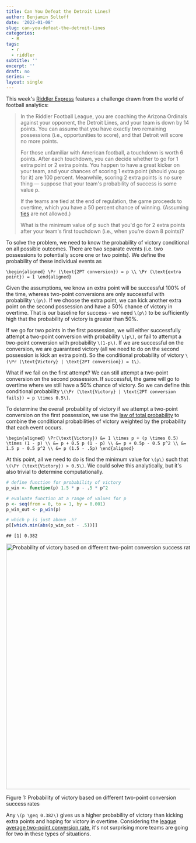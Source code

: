 ```yaml
---
title: Can You Defeat the Detroit Lines?
author: Benjamin Soltoff
date: '2022-01-08'
slug: can-you-defeat-the-detroit-lines
categories:
  - R
tags:
  - r
  - riddler
subtitle: ''
excerpt: ''
draft: no
series: ~
layout: single
---
```




This week's [Riddler Express](https://fivethirtyeight.com/features/can-you-trek-the-triangle/) features a challenge drawn from the world of football analytics:

> In the Riddler Football League, you are coaching the Arizona Ordinals against your opponent, the Detroit Lines, and your team is down by 14 points. You can assume that you have exactly two remaining possessions (i.e., opportunities to score), and that Detroit will score no more points.
> 
> For those unfamiliar with American football, a touchdown is worth 6 points. After each touchdown, you can decide whether to go for 1 extra point or 2 extra points. You happen to have a great kicker on your team, and your chances of scoring 1 extra point (should you go for it) are 100 percent. Meanwhile, scoring 2 extra points is no sure thing — suppose that your team's probability of success is some value p.
> 
> If the teams are tied at the end of regulation, the game proceeds to overtime, which you have a 50 percent chance of winning. (Assuming [ties](https://www.youtube.com/watch?v=3u7EIiohs6U) are not allowed.)
> 
> What is the minimum value of p such that you'd go for 2 extra points after your team's first touchdown (i.e., when you're down 8 points)?

To solve the problem, we need to know the probability of victory conditional on all possible outcomes. There are two separate events (i.e. two possessions to potentially score one or two points). We define the probability of these individual events as

`\begin{aligned}
\Pr (\text{2PT conversion}) = p \\
\Pr (\text{extra point}) = 1
\end{aligned}`

Given the assumptions, we know an extra point will be successful 100% of the time, whereas two-point conversions are only successful with probability `\(p\)`. If we choose the extra point, we can kick another extra point on the second possession and have a 50% chance of victory in overtime. That is our baseline for success - we need `\(p\)` to be sufficiently high that the probability of victory is greater than 50%.

If we go for two points in the first possession, we will either successfully attempt a two-point conversion with probability `\(p\)`, or fail to attempt a two-point conversion with probability `\(1-p\)`. If we are successful on the conversion, we are guaranteed victory (all we need to do on the second possession is kick an extra point). So the conditional probability of victory `\(\Pr (\text{Victory} | \text{2PT conversion}) = 1\)`.

What if we fail on the first attempt? We can still attempt a two-point conversion on the second possession. If successful, the game will go to overtime where we still have a 50% chance of victory. So we can define this conditional probability `\(\Pr (\text{Victory} | \text{2PT conversion fails}) = p \times 0.5\)`.

To determine the overall probability of victory if we attempt a two-point conversion on the first possession, we use the [law of total probability](https://en.wikipedia.org/wiki/Law_of_total_probability) to combine the conditional probabilities of victory weighted by the probability that each event occurs.

`\begin{aligned}
\Pr(\text{Victory}) &= 1 \times p + (p \times 0.5) \times (1 - p) \\
&= p + 0.5 p (1 - p) \\
&= p + 0.5p - 0.5 p^2 \\
&= 1.5 p - 0.5 p^2 \\
&= p (1.5 - .5p)
\end{aligned}`

At this point, all we need to do is find the minimum value for `\(p\)` such that `\(\Pr (\text{Victory}) > 0.5\)`. We could solve this analytically, but it's also trivial to determine computationally.


```r
# define function for probability of victory
p_win <- function(p) 1.5 * p - .5 * p^2

# evaluate function at a range of values for p
p <- seq(from = 0, to = 1, by = 0.001)
p_win_out <- p_win(p)

# which p is just above .5?
p[[which.min(abs(p_win_out - .5))]]
```

```
## [1] 0.382
```

<div class="figure">
<img src="{{< blogdown/postref >}}index_files/figure-html/unnamed-chunk-2-1.png" alt="Probability of victory based on different two-point conversion success rates" width="672" />
<p class="caption">Figure 1: Probability of victory based on different two-point conversion success rates</p>
</div>

Any `\(p \geq 0.382\)` gives us a higher probability of victory than kicking extra points and hoping for victory in overtime. Considering the [league average two-point conversion rate](https://www.espn.com/nfl/story/_/id/28100383/going-2-8-points-why-nfl-teams-keep-doing-why-analytics-backs-up), it's not surprising more teams are going for two in these types of situations.






